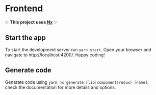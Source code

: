 # Frontend

✨ **This project uses [Nx](https://nx.dev)** ✨

## Start the app

To start the development server run `yarn start`. Open your browser and navigate to http://localhost:4200/. Happy
coding!

















## Generate code

Generate code using `yarn nx generate [lib|component|redux] [name]`, check the documentation for more details and
options.
